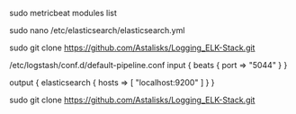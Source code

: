sudo metricbeat modules list

sudo nano /etc/elasticsearch/elasticsearch.yml

sudo git clone https://github.com/Astalisks/Logging_ELK-Stack.git


/etc/logstash/conf.d/default-pipeline.conf
input {
    beats {
        port => "5044"
    }
}

output {
    elasticsearch {
        hosts => [ "localhost:9200" ]
    }
}



sudo git clone https://github.com/Astalisks/Logging_ELK-Stack.git